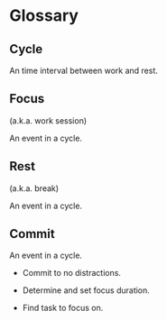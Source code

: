 # Glossary

## Cycle

An time interval between work and rest.

## Focus

(a.k.a. work session)

An event in a cycle. 

## Rest

(a.k.a. break)

An event in a cycle.

## Commit

An event in a cycle.

- Commit to no distractions.

- Determine and set focus duration.

- Find task to focus on.

  



